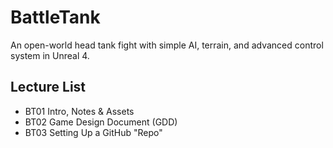 # BattleTank
An open-world head tank fight with simple AI, terrain, and advanced control system in Unreal 4.

## Lecture List
* BT01 Intro, Notes & Assets
* BT02 Game Design Document (GDD)
* BT03 Setting Up a GitHub "Repo"